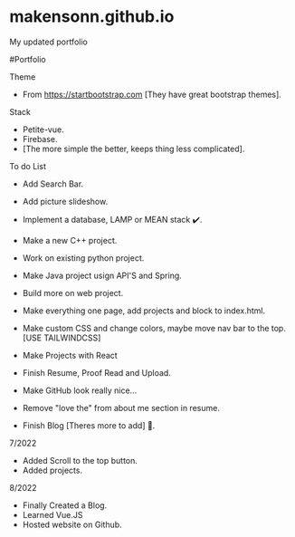 # makensonn.github.io
My updated portfolio


#Portfolio

Theme
- From https://startbootstrap.com [They have great bootstrap themes].

Stack
- Petite-vue.
- Firebase.
- [The more simple the better, keeps thing less complicated].

To do List

- Add Search Bar.
- Add picture slideshow.
- Implement a database, LAMP or MEAN stack ✔️.

- Make a new C++ project. 
- Work on existing python project.
- Make Java project usign API'S and Spring.
- Build more on web project.

- Make everything one page, add projects and block to index.html.
- Make custom CSS and change colors, maybe move nav bar to the top. [USE TAILWINDCSS]
- Make Projects with React

- Finish Resume, Proof Read and Upload.
- Make GitHub look really nice...

- Remove "love the" from about me section in resume.

- Finish Blog [Theres more to add] 🔋.

7/2022

- Added Scroll to the top button.
- Added projects.

8/2022

- Finally Created a Blog.
- Learned Vue.JS
- Hosted website on Github. 
